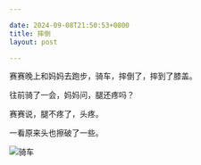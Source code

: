 ```yaml
---

date: 2024-09-08T21:50:53+0800
title: 摔倒
layout: post

---
```


赛赛晚上和妈妈去跑步，骑车，摔倒了，摔到了膝盖。

往前骑了一会，妈妈问，腿还疼吗？

赛赛说，腿不疼了，头疼。

一看原来头也擦破了一些。

![骑车](https://ohsaisai.oss-cn-shanghai.aliyuncs.com/2024/09/51711725797300_.pic_hd.jpg?x-oss-process=style/ohsaisai)

